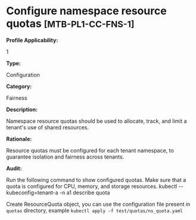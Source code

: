 # Configure namespace resource quotas <small>[MTB-PL1-CC-FNS-1] </small>

**Profile Applicability:**

1 <br>

**Type:**

Configuration <br>

**Category:**

Fairness <br>

**Description:**

Namespace resource quotas should be used to allocate, track, and limit a tenant&#39;s use of shared resources. <br>

**Rationale:**

Resource quotas must be configured for each tenant namespace, to guarantee isolation and fairness across tenants. <br>

**Audit:**

Run the following command to show configured quotas. Make sure that a quota is configured for CPU, memory, and storage resources.
kubectl --kubeconfig=tenant-a -n a1 describe quota <br>

Create ResourceQuota object, you can use the configuration file present in `quotas` directory, example `kubectl apply -f test/quotas/ns_quota.yaml` <br>



